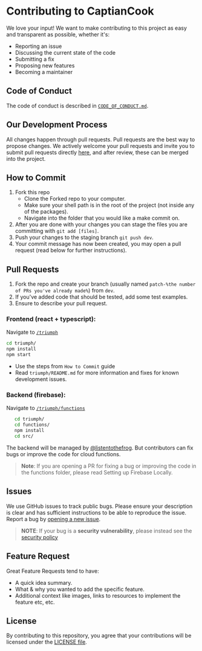 # Contributing to CaptianCook

We love your input! We want to make contributing to this project as easy and transparent as possible, whether it's:

- Reporting an issue
- Discussing the current state of the code
- Submitting a fix
- Proposing new features
- Becoming a maintainer

## Code of Conduct

The code of conduct is described in [`CODE_OF_CONDUCT.md`](CODE_OF_CONDUCT.md).

## Our Development Process

All changes happen through pull requests. Pull requests are the best way to propose changes. We actively welcome your pull requests and invite you to submit pull requests directly [here](https://github.com/listentothefrog/captaincook/pulls), and after review, these can be merged into the project.

## How to Commit

1. Fork this repo
   - Clone the Forked repo to your computer.
   - Make sure your shell path is in the root of the project (not inside any of the packages).
   - Navigate into the folder that you would like a make commit on.
2. After you are done with your changes you can stage the files you are committing with `git add [files]`.
3. Push your changes to the staging branch `git push dev`.
4. Your commit message has now been created, you may open a pull request (read below for further instructions).

## Pull Requests

1. Fork the repo and create your branch (usually named `patch-%the number of PRs you've already made%`) from `dev`.
2. If you've added code that should be tested, add some test examples.
3. Ensure to describe your pull request.

### Frontend **(react + typescript)**:

Navigate to [`/triumph`](https://github.com/listentothefrog/captaincook/tree/dev/triumph)

```bash
cd triumph/
npm install
npm start
```

- Use the steps from `How to Commit` guide
- Read `triumph/README.md` for more information and fixes for known development issues.

### Backend **(firebase)**:

Navigate to [`/triumph/functions`](https://github.com/listentothefrog/captaincook/tree/dev/triumph/functions)

```bash
   cd triumph/
   cd functions/
   npm install
   cd src/
```

The backend will be managed by [@listentothefrog](https://github.com/listentothefrog). But contributors can fix bugs or improve the code for cloud functions.

> **Note**: If you are opening a PR for fixing a bug or improving the code in the functions folder, please read Setting up Firebase Locally.

## Issues

We use GitHub issues to track public bugs. Please ensure your description is
clear and has sufficient instructions to be able to reproduce the issue. Report a bug by <a href="https://github.com/listentothefrog/captaincook/issues">opening a new issue</a>.

> **NOTE**: If your bug is a **security vulnerability**, please instead see the [security policy](https://github.com/listentothefrog/captaincook/security/policy)

## Feature Request

Great Feature Requests tend to have:

- A quick idea summary.
- What & why you wanted to add the specific feature.
- Additional context like images, links to resources to implement the feature etc, etc.

## License

By contributing to this repository, you agree that your contributions will be licensed
under the [LICENSE file](LICENSE).
